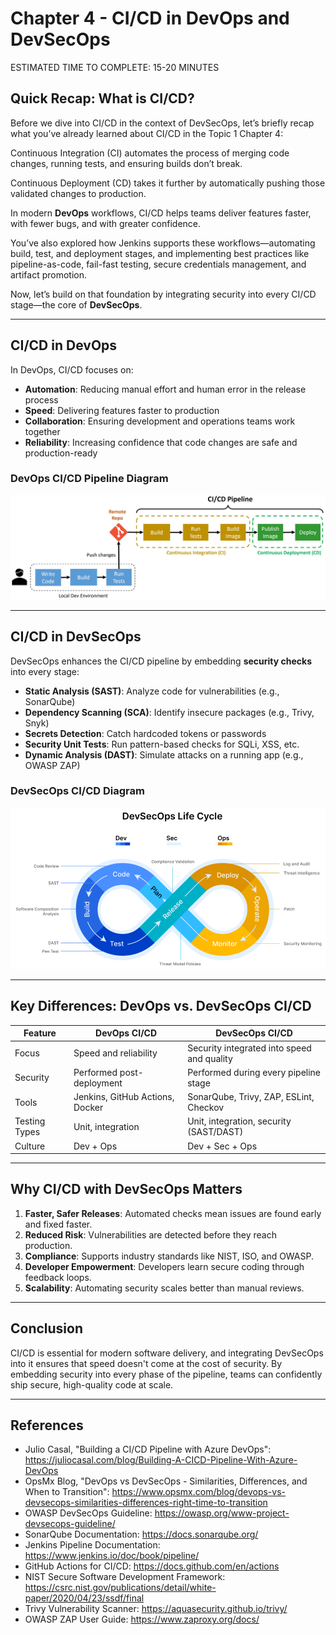 # Chapter 4 - CI/CD in DevOps and DevSecOps

<div class="time-pill">ESTIMATED TIME TO COMPLETE: 15-20 MINUTES</div>

## Quick Recap: What is CI/CD?

Before we dive into CI/CD in the context of DevSecOps, let’s briefly recap what you’ve already learned about CI/CD in the Topic 1 Chapter 4:

Continuous Integration (CI) automates the process of merging code changes, running tests, and ensuring builds don’t break.

Continuous Deployment (CD) takes it further by automatically pushing those validated changes to production.

In modern **DevOps** workflows, CI/CD helps teams deliver features faster, with fewer bugs, and with greater confidence.

You’ve also explored how Jenkins supports these workflows—automating build, test, and deployment stages, and implementing best practices like pipeline-as-code, fail-fast testing, secure credentials management, and artifact promotion.

Now, let’s build on that foundation by integrating security into every CI/CD stage—the core of **DevSecOps**.


---

## CI/CD in DevOps

In DevOps, CI/CD focuses on:

- **Automation**: Reducing manual effort and human error in the release process
- **Speed**: Delivering features faster to production
- **Collaboration**: Ensuring development and operations teams work together
- **Reliability**: Increasing confidence that code changes are safe and production-ready


### DevOps CI/CD Pipeline Diagram

![pipeline](assets/ci-cd-pipeline.jpg)

---

## CI/CD in DevSecOps

DevSecOps enhances the CI/CD pipeline by embedding **security checks** into every stage:

- **Static Analysis (SAST)**: Analyze code for vulnerabilities (e.g., SonarQube)
- **Dependency Scanning (SCA)**: Identify insecure packages (e.g., Trivy, Snyk)
- **Secrets Detection**: Catch hardcoded tokens or passwords
- **Security Unit Tests**: Run pattern-based checks for SQLi, XSS, etc.
- **Dynamic Analysis (DAST)**: Simulate attacks on a running app (e.g., OWASP ZAP)

### DevSecOps CI/CD Diagram

![devsecops](assets/devsecops.png)

---

## Key Differences: DevOps vs. DevSecOps CI/CD

|Feature|DevOps CI/CD|DevSecOps CI/CD|
|---|---|---|
|Focus|Speed and reliability|Security integrated into speed and quality|
|Security|Performed post-deployment|Performed during every pipeline stage|
|Tools|Jenkins, GitHub Actions, Docker|SonarQube, Trivy, ZAP, ESLint, Checkov|
|Testing Types|Unit, integration|Unit, integration, security (SAST/DAST)|
|Culture|Dev + Ops|Dev + Sec + Ops|

---

## Why CI/CD with DevSecOps Matters

1. **Faster, Safer Releases**: Automated checks mean issues are found early and fixed faster.
2. **Reduced Risk**: Vulnerabilities are detected before they reach production.
3. **Compliance**: Supports industry standards like NIST, ISO, and OWASP.
4. **Developer Empowerment**: Developers learn secure coding through feedback loops.
5. **Scalability**: Automating security scales better than manual reviews.


---

## Conclusion

CI/CD is essential for modern software delivery, and integrating DevSecOps into it ensures that speed doesn't come at the cost of security. By embedding security into every phase of the pipeline, teams can confidently ship secure, high-quality code at scale.

---

## References

- Julio Casal, "Building a CI/CD Pipeline with Azure DevOps": https://juliocasal.com/blog/Building-A-CICD-Pipeline-With-Azure-DevOps
- OpsMx Blog, "DevOps vs DevSecOps - Similarities, Differences, and When to Transition": https://www.opsmx.com/blog/devops-vs-devsecops-similarities-differences-right-time-to-transition
- OWASP DevSecOps Guideline: https://owasp.org/www-project-devsecops-guideline/
- SonarQube Documentation: https://docs.sonarqube.org/
- Jenkins Pipeline Documentation: https://www.jenkins.io/doc/book/pipeline/
- GitHub Actions for CI/CD: https://docs.github.com/en/actions
- NIST Secure Software Development Framework: https://csrc.nist.gov/publications/detail/white-paper/2020/04/23/ssdf/final
- Trivy Vulnerability Scanner: https://aquasecurity.github.io/trivy/
- OWASP ZAP User Guide: https://www.zaproxy.org/docs/